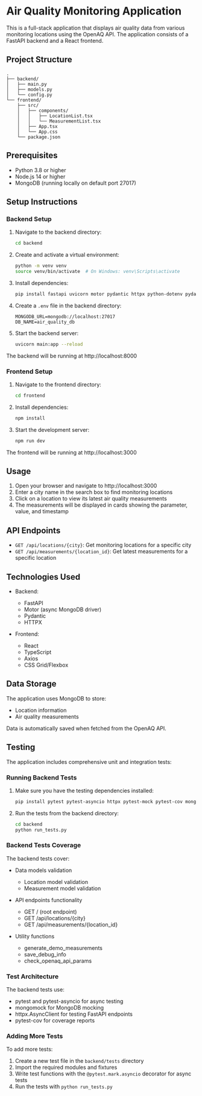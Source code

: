 # Air Quality Monitoring Application

This is a full-stack application that displays air quality data from various monitoring locations using the OpenAQ API. The application consists of a FastAPI backend and a React frontend.

## Project Structure

```
.
├── backend/
│   ├── main.py
│   ├── models.py
│   └── config.py
└── frontend/
    ├── src/
    │   ├── components/
    │   │   ├── LocationList.tsx
    │   │   └── MeasurementList.tsx
    │   ├── App.tsx
    │   └── App.css
    └── package.json
```

## Prerequisites

- Python 3.8 or higher
- Node.js 14 or higher
- MongoDB (running locally on default port 27017)

## Setup Instructions

### Backend Setup

1. Navigate to the backend directory:
   ```bash
   cd backend
   ```

2. Create and activate a virtual environment:
   ```bash
   python -m venv venv
   source venv/bin/activate  # On Windows: venv\Scripts\activate
   ```

3. Install dependencies:
   ```bash
   pip install fastapi uvicorn motor pydantic httpx python-dotenv pydantic-settings
   ```

4. Create a `.env` file in the backend directory:
   ```
   MONGODB_URL=mongodb://localhost:27017
   DB_NAME=air_quality_db
   ```

5. Start the backend server:
   ```bash
   uvicorn main:app --reload
   ```

The backend will be running at http://localhost:8000

### Frontend Setup

1. Navigate to the frontend directory:
   ```bash
   cd frontend
   ```

2. Install dependencies:
   ```bash
   npm install
   ```

3. Start the development server:
   ```bash
   npm run dev
   ```

The frontend will be running at http://localhost:3000

## Usage

1. Open your browser and navigate to http://localhost:3000
2. Enter a city name in the search box to find monitoring locations
3. Click on a location to view its latest air quality measurements
4. The measurements will be displayed in cards showing the parameter, value, and timestamp

## API Endpoints

- `GET /api/locations/{city}`: Get monitoring locations for a specific city
- `GET /api/measurements/{location_id}`: Get latest measurements for a specific location

## Technologies Used

- Backend:
  - FastAPI
  - Motor (async MongoDB driver)
  - Pydantic
  - HTTPX

- Frontend:
  - React
  - TypeScript
  - Axios
  - CSS Grid/Flexbox

## Data Storage

The application uses MongoDB to store:
- Location information
- Air quality measurements

Data is automatically saved when fetched from the OpenAQ API.

## Testing

The application includes comprehensive unit and integration tests:

### Running Backend Tests

1. Make sure you have the testing dependencies installed:
   ```bash
   pip install pytest pytest-asyncio httpx pytest-mock pytest-cov mongomock
   ```

2. Run the tests from the backend directory:
   ```bash
   cd backend
   python run_tests.py
   ```

### Backend Tests Coverage

The backend tests cover:

- Data models validation
  - Location model validation 
  - Measurement model validation
  
- API endpoints functionality
  - GET / (root endpoint)
  - GET /api/locations/{city}
  - GET /api/measurements/{location_id}
  
- Utility functions
  - generate_demo_measurements
  - save_debug_info
  - check_openaq_api_params

### Test Architecture

The backend tests use:

- pytest and pytest-asyncio for async testing
- mongomock for MongoDB mocking
- httpx.AsyncClient for testing FastAPI endpoints
- pytest-cov for coverage reports

### Adding More Tests

To add more tests:
1. Create a new test file in the `backend/tests` directory
2. Import the required modules and fixtures
3. Write test functions with the `@pytest.mark.asyncio` decorator for async tests
4. Run the tests with `python run_tests.py`
